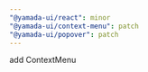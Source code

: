 ```yaml
---
"@yamada-ui/react": minor
"@yamada-ui/context-menu": patch
"@yamada-ui/popover": patch
---
```


add ContextMenu
